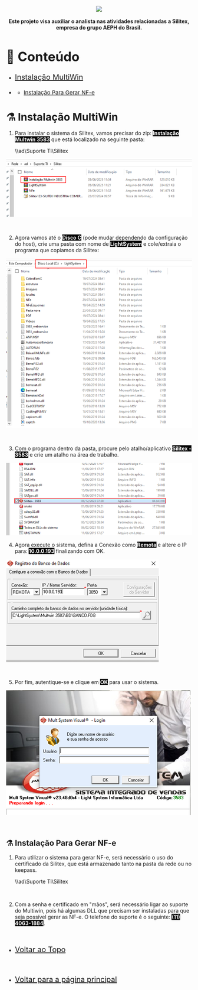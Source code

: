 <p align="center">
    <a href="../README.md">
        <img src="../imagens/aeph-logo.png" width="200px">
    </a>
</p>

<p align="center">
<b>Este projeto visa auxiliar o analista nas atividades relacionadas a Silitex, empresa do grupo AEPH do Brasil.</b>
</p>

<!-- Comentário exemplo -->

<h1 id="conteudo" style="font-size:35px;">📝 Conteúdo</h1>

- <p style="font-size:20px"> <a href="#instalacaomultiwin"> Instalação MultiWin</a></p>
- - <p style="font-size:15px"> <a href="#gerarnfesilitex"> Instalação Para Gerar NF-e</a></p>



<h1 id="instalacaomultiwin">⚗️ Instalação MultiWin</h1>

1. <p>Para instalar o sistema da Silitex, vamos precisar do zip: <b style="color:white; background-color:black">Instalação Multwin 3583</b> que está localizado na seguinte pasta:


    \\\ad\Suporte TI\Silitex


<img src="../imagens/procedimentos-img/multiwin1.png" alt="install mw1">

</p>

<br>

2. <p>Agora vamos até o <b style="color:white; background-color:black">Disco C</b> (pode mudar dependendo da configuração do host), crie uma pasta com nome de <b style="color:white; background-color:black">LightSystem</b> e cole/extraia o programa que copiamos da Silitex:

<img src="../imagens/procedimentos-img/multiwin2.png" alt="install mw2">

</p>

<br>

3. <p> Com o programa dentro da pasta, procure pelo atalho/aplicativo <b style="color:white; background-color:black">Silitex - 3583</b> e crie um atalho na área de trabalho.

<img src="../imagens/procedimentos-img/multiwin3.png" alt="install mw3">

</p>

4. <p> Agora execute o sistema, defina a Conexão como <b style="color:white; background-color:black">Remota</b> e altere o IP para: <b style="color:white; background-color:black">10.0.0.193</b> finalizando com OK.

<img src="../imagens/procedimentos-img/multiwin4.png" alt="install mw4">

</p>

<br>

5. <p> Por fim, autentique-se e clique em <b style="color:white; background-color:black">OK</b> para usar o sistema.

<img src="../imagens/procedimentos-img/multiwin5.png" alt="install mw5">

</p>

<br>


<h2 id="gerarnfesilitex">⚗️ Instalação Para Gerar NF-e</h2>


1. <p> Para utilizar o sistema para gerar NF-e, será necessário o uso do certificado da Silitex, que está armazenado tanto na pasta da rede ou no keepass.



    \\\ad\Suporte TI\Silitex


</p>

<br>

2. <p> Com a senha e certificado em "mãos", será necessário ligar ao suporte do Multiwin, pois há algumas DLL que precisam ser instaladas para que seja possível gerar as NF-e. O telefone do suporte é o seguinte: <b style="color:white; background-color:black">(11) 4063-1884</b>.

</p>

<br>

- <p style="font-size:20px"> <a href="#"> Voltar ao Topo</a></p>

<br>

- <p style="font-size:20px"> <a href="../README.md"> Voltar para a página principal</a></p>